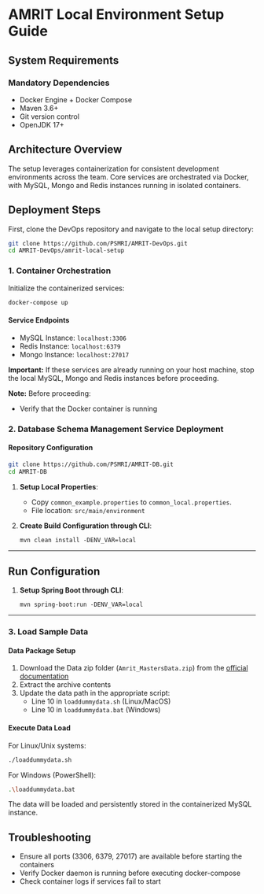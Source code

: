 # AMRIT Local Environment Setup Guide

## System Requirements

### Mandatory Dependencies

- Docker Engine + Docker Compose
- Maven 3.6+
- Git version control
- OpenJDK 17+

## Architecture Overview

The setup leverages containerization for consistent development environments across the team. Core services are orchestrated via Docker, with MySQL, Mongo and Redis instances running in isolated containers.

## Deployment Steps

First, clone the DevOps repository and navigate to the local setup directory:

```bash
git clone https://github.com/PSMRI/AMRIT-DevOps.git
cd AMRIT-DevOps/amrit-local-setup
```

### 1. Container Orchestration

Initialize the containerized services:

```bash
docker-compose up
```

#### Service Endpoints

- MySQL Instance: `localhost:3306`
- Redis Instance: `localhost:6379`
- Mongo Instance: `localhost:27017`

**Important:** If these services are already running on your host machine, stop the local MySQL, Mongo and Redis instances before proceeding.

**Note:** Before proceeding:

- Verify that the Docker container is running
### 2. Database Schema Management Service Deployment

#### Repository Configuration

```bash
git clone https://github.com/PSMRI/AMRIT-DB.git
cd AMRIT-DB
```
1. **Setup Local Properties**:  
   - Copy `common_example.properties` to `common_local.properties`.  
   - File location: `src/main/environment`  

2. **Create Build Configuration through CLI**:
      ```
      mvn clean install -DENV_VAR=local
     ```
---

## Run Configuration  

1. **Setup Spring Boot through CLI**:
      ```
      mvn spring-boot:run -DENV_VAR=local
     ```
---

### 3. Load Sample Data

#### Data Package Setup

1. Download the Data zip folder (`Amrit_MastersData.zip`) from the [official documentation](https://piramal-swasthya.gitbook.io/amrit/data-management/database-schema)
2. Extract the archive contents
3. Update the data path in the appropriate script:
   - Line 10 in `loaddummydata.sh` (Linux/MacOS)
   - Line 10 in `loaddummydata.bat` (Windows)

#### Execute Data Load

For Linux/Unix systems:

```bash
./loaddummydata.sh
```

For Windows (PowerShell):

```bash
.\loaddummydata.bat
```

The data will be loaded and persistently stored in the containerized MySQL instance.

## Troubleshooting

- Ensure all ports (3306, 6379, 27017) are available before starting the containers
- Verify Docker daemon is running before executing docker-compose
- Check container logs if services fail to start
